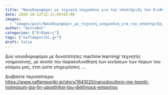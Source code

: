 ```yaml
---
title: "Νανοδορυφόροι με τεχνητή νοημοσύνη για την υποστήριξη του διεθνούς εμπορίου"
date: 2020-10-12T12:11:03+02:00
images:
  - "images/post/Νανοδορυφόροι_με_τεχνητή_νοημοσύνη_για_την_υποστήριξη_του_διεθνούς_εμπορίου.jpg"
author: "AstroBot"
categories: ["Ειδήσεις"]
tags: ["naftemporiki.gr"]
draft: false
---
```


Δύο νανοδορυφόροι με δυνατότητες machine learning/ τεχνητής νοημοσύνης, με σκοπό την παρακολούθηση των κινήσεων των πόρων του κόσμου μας, έτσι ώστε επιχειρήσεις ...

Διαβάστε περισσότερα: https://www.naftemporiki.gr/story/1641020/nanodoruforoi-me-texniti-noimosuni-gia-tin-upostiriksi-tou-diethnous-emporiou
